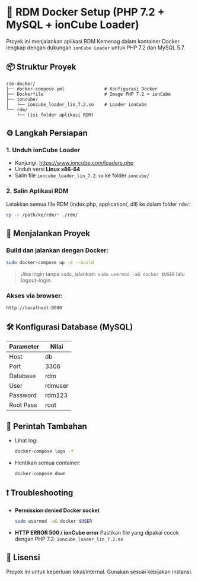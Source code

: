 # 🕌 RDM Docker Setup (PHP 7.2 + MySQL + ionCube Loader)

Proyek ini menjalankan aplikasi RDM Kemenag dalam kontainer Docker lengkap dengan dukungan `ionCube Loader` untuk PHP 7.2 dan MySQL 5.7.

## 📦 Struktur Proyek

```
rdm-docker/
├── docker-compose.yml               # Konfigurasi Docker
├── Dockerfile                       # Image PHP 7.2 + ionCube
├── ioncube/
│   └── ioncube_loader_lin_7.2.so    # Loader ionCube
└── rdm/
    └── (isi folder aplikasi RDM)
```

## ⚙️ Langkah Persiapan

### 1. Unduh ionCube Loader

- Kunjungi: https://www.ioncube.com/loaders.php
- Unduh versi **Linux x86-64**
- Salin file `ioncube_loader_lin_7.2.so` ke folder `ioncube/`

### 2. Salin Aplikasi RDM

Letakkan semua file RDM (index.php, application/, dll) ke dalam folder `rdm/`:

```bash
cp -r /path/ke/rdm/* ./rdm/
```

## 🚀 Menjalankan Proyek

### Build dan jalankan dengan Docker:

```bash
sudo docker-compose up -d --build
```

> Jika ingin tanpa `sudo`, jalankan:
> `sudo usermod -aG docker $USER` lalu logout-login.

### Akses via browser:

```
http://localhost:8080
```

## 🛠️ Konfigurasi Database (MySQL)

| Parameter   | Nilai     |
|-------------|-----------|
| Host        | db        |
| Port        | 3306      |
| Database    | rdm       |
| User        | rdmuser   |
| Password    | rdm123    |
| Root Pass   | root      |

## 🔧 Perintah Tambahan

- Lihat log:
  ```bash
  docker-compose logs -f
  ```

- Hentikan semua container:
  ```bash
  docker-compose down
  ```

## ❗ Troubleshooting

- **Permission denied Docker socket**
  ```bash
  sudo usermod -aG docker $USER
  ```

- **HTTP ERROR 500 / ionCube error**
  Pastikan file yang dipakai cocok dengan PHP 7.2:
  `ioncube_loader_lin_7.2.so`

## 📄 Lisensi

Proyek ini untuk keperluan lokal/internal. Gunakan sesuai kebijakan instansi.
